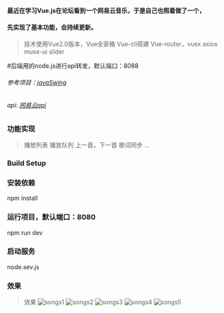 #### 最近在学习Vue.js在论坛看到一个网易云音乐，于是自己也照着做了一个，
#### 先实现了基本功能，会持续更新。

> 技术使用Vue2.0版本，Vue全家桶
> Vue-cli搭建
> Vue-router，vuex
> axios
> muse-ui slider

#后端用的node.js进行api转发，默认端口：8088

###### 参考项目：[javaSwing](https://github.com/javaSwing/NeteaseCloudWebApp)
###### api: [网易云api](https://api.imjad.cn/cloudmusic/index.html)
### 功能实现
> 播放列表
> 播放队列
> 上一首，下一首
> 歌词同步
> ...

### Build Setup


### 安装依赖
npm install

### 运行项目，默认端口：8080
npm run dev
### 启动服务
node.sev.js

### 效果
> 效果
![songs1](https://raw.githubusercontent.com/ZvvYuu/CloudMusic/master/static/img/songs1.png)
![songs2](https://raw.githubusercontent.com/ZvvYuu/CloudMusic/master/static/img/songs2.png)
![songs3](https://raw.githubusercontent.com/ZvvYuu/CloudMusic/master/static/img/songs3.png)
![songs4](https://raw.githubusercontent.com/ZvvYuu/CloudMusic/master/static/img/songs4.png)
![songs5](https://raw.githubusercontent.com/ZvvYuu/CloudMusic/master/static/img/songs5.png)